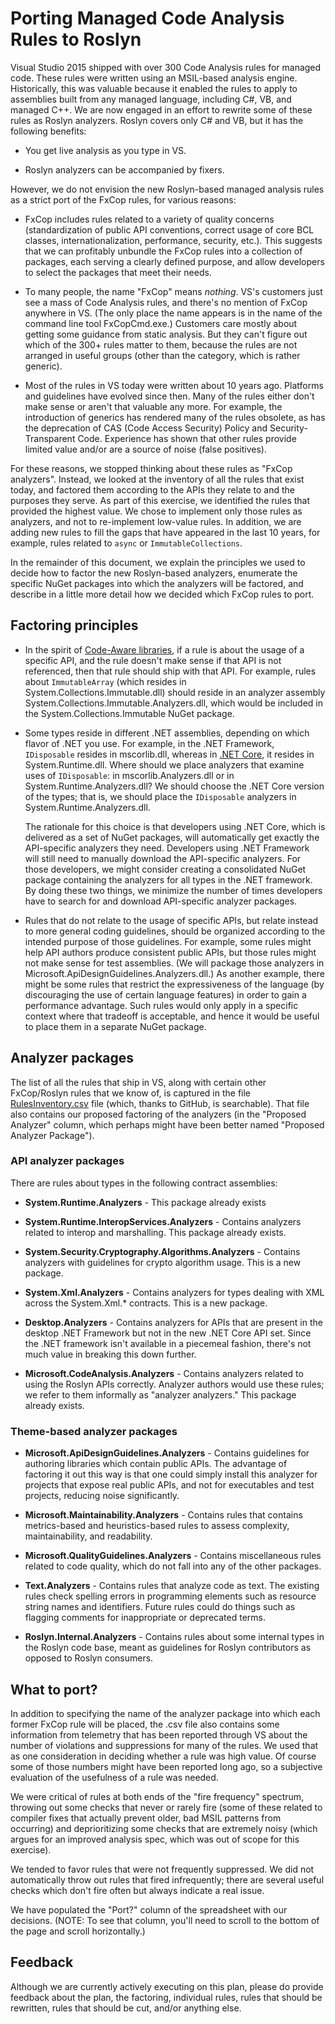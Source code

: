 # Porting Managed Code Analysis Rules to Roslyn

Visual Studio 2015 shipped with over 300 Code Analysis rules for managed code. These rules were written using an MSIL-based analysis engine. Historically, this was valuable because it enabled the rules to apply to assemblies built from any managed language, including C#, VB, and managed C++. We are now engaged in an effort to rewrite some of these rules as Roslyn analyzers. Roslyn covers only C# and VB, but it has the following benefits:

* You get live analysis as you type in VS.

* Roslyn analyzers can be accompanied by fixers.

However, we do not envision the new Roslyn-based managed analysis rules as a strict port of the FxCop rules, for various reasons:

* FxCop includes rules related to a variety of quality concerns (standardization of public API conventions, correct usage of core BCL classes, internationalization, performance, security, etc.). This suggests that we can profitably unbundle the FxCop rules into a collection of packages, each serving a clearly defined purpose, and allow developers to select the packages that meet their needs.

* To many people, the name "FxCop" means _nothing_. VS's customers just see a mass of Code Analysis rules, and there's no mention of FxCop anywhere in VS. (The only place the name appears is in the name of the command line tool FxCopCmd.exe.) Customers care mostly about getting some guidance from static analysis. But they can't figure out which of the 300+ rules matter to them, because the rules are not arranged in useful groups (other than the category, which is rather generic).

* Most of the rules in VS today were written about 10 years ago. Platforms and guidelines have evolved since then. Many of the rules either don't make sense or aren't that valuable any more. For example, the introduction of generics has rendered many of the rules obsolete, as has the deprecation of CAS (Code Access Security) Policy and Security-Transparent Code. Experience has shown that other rules provide limited value and/or are a source of noise (false positives).

For these reasons, we stopped thinking about these rules as "FxCop analyzers". Instead, we looked at the inventory of all the rules that exist today, and factored them according to the APIs they relate to and the purposes they serve. As part of this exercise, we identified the rules that provided the highest value. We chose to implement only those rules as analyzers, and not to re-implement low-value rules. In addition, we are adding new rules to fill the gaps that have appeared in the last 10 years, for example, rules related to `async` or `ImmutableCollections`.

In the remainder of this document, we explain the principles we used to decide how to factor the new Roslyn-based analyzers, enumerate the specific NuGet packages into which the analyzers will be factored, and describe in a little more detail how we decided which FxCop rules to port.

## Factoring principles

* In the spirit of [Code-Aware libraries](https://channel9.msdn.com/Events/Build/2015/3-725), if a rule is about the usage of a specific API, and the rule doesn't make sense if that API is not referenced, then that rule should ship with that API. For example, rules about `ImmutableArray` (which resides in System.Collections.Immutable.dll) should reside in an analyzer assembly System.Collections.Immutable.Analyzers.dll, which would be included in the System.Collections.Immutable NuGet package.

* Some types reside in different .NET assemblies, depending on which flavor of .NET you use. For example, in the .NET Framework, `IDisposable` resides in mscorlib.dll, whereas in [.NET Core](http://blogs.msdn.com/b/dotnet/archive/2014/11/12/net-core-is-open-source.aspx), it resides in System.Runtime.dll. Where should we place analyzers that examine uses of `IDisposable`: in mscorlib.Analyzers.dll or in System.Runtime.Analyzers.dll? We should choose the .NET Core version of the types; that is, we should place the `IDisposable` analyzers in System.Runtime.Analyzers.dll.

    The rationale for this choice is that developers using .NET Core, which is delivered as a set of NuGet packages, will automatically get exactly the API-specific analyzers they need. Developers using .NET Framework will still need to manually download the API-specific analyzers. For those developers, we might consider creating a consolidated NuGet package containing the analyzers for all types in the .NET framework. By doing these two things, we minimize the number of times developers have to search for and download API-specific analyzer packages.

* Rules that do not relate to the usage of specific APIs, but relate instead to more general coding guidelines, should be organized according to the intended purpose of those guidelines. For example, some rules might help API authors produce consistent public APIs, but those rules might not make sense for test assemblies. (We will package those analyzers in Microsoft.ApiDesignGuidelines.Analyzers.dll.) As another example, there might be some rules that restrict the expressiveness of the language (by discouraging the use of certain language features) in order to gain a performance advantage. Such rules would only apply in a specific context where that tradeoff is acceptable, and hence it would be useful to place them in a separate NuGet package.

## Analyzer packages

The list of all the rules that ship in VS, along with certain other FxCop/Roslyn rules that we know of, is captured in the file [RulesInventory.csv](https://github.com/dotnet/roslyn-analyzers/blob/master/docs/FxCopPort/RulesInventory.csv) file (which, thanks to GitHub, is searchable). That file also contains our proposed factoring of the analyzers (in the "Proposed Analyzer" column, which perhaps might have been better named "Proposed Analyzer Package").

### API analyzer packages

There are rules about types in the following contract assemblies:

* **System.Runtime.Analyzers** - This package already exists

* **System.Runtime.InteropServices.Analyzers** - Contains analyzers related to interop and marshalling. This package already exists.

* **System.Security.Cryptography.Algorithms.Analyzers** - Contains analyzers with guidelines for crypto algorithm usage. This is a new package.

* **System.Xml.Analyzers** - Contains analyzers for types dealing with XML across  the System.Xml.* contracts. This is a new package.

* **Desktop.Analyzers** - Contains analyzers for APIs that are present in the desktop .NET Framework but not in the new .NET Core API set. Since the .NET framework isn't available in a piecemeal fashion, there's not much value in breaking this down further.

* **Microsoft.CodeAnalysis.Analyzers** - Contains analyzers related to using the Roslyn APIs correctly. Analyzer authors would use these rules; we refer to them informally as "analyzer analyzers." This package already exists.

### Theme-based analyzer packages

* **Microsoft.ApiDesignGuidelines.Analyzers** - Contains guidelines for authoring libraries which contain public APIs. The advantage of factoring it out this way is that one could simply install this analyzer for projects that expose real public APIs, and not for executables and test projects, reducing noise significantly.

* **Microsoft.Maintainability.Analyzers** - Contains rules that contains metrics-based and heuristics-based rules to assess complexity, maintainability, and readability.

* **Microsoft.QualityGuidelines.Analyzers** - Contains miscellaneous rules related to code quality, which do not fall into any of the other packages.

* **Text.Analyzers** - Contains rules that analyze code as text. The existing rules check spelling errors in programming elements such as resource string names and identifiers. Future rules could do things such as flagging comments for inappropriate or deprecated terms.

* **Roslyn.Internal.Analyzers** - Contains rules about some internal types in the Roslyn code base, meant as guidelines for Roslyn contributors as opposed to Roslyn consumers.

## What to port?

In addition to specifying the name of the analyzer package into which each former FxCop rule will be placed, the .csv file also contains some information from telemetry that has been reported through VS about the number of violations and suppressions for many of the rules. We used that as one consideration in deciding whether a rule was high value. Of course some of those numbers might have been reported long ago, so a subjective evaluation of the usefulness of a rule was needed.

We were critical of rules at both ends of the "fire frequency" spectrum, throwing out some checks that never or rarely fire (some of these related to compiler fixes that actually prevent older, bad MSIL patterns from occurring) and deprioritizing some checks that are extremely noisy (which argues for an improved analysis spec, which was out of scope for this exercise).

We tended to favor rules that were not frequently suppressed. We did not automatically throw out rules that fired infrequently; there are several useful checks which don't fire often but always indicate a real issue.

We have populated the "Port?" column of the spreadsheet with our decisions. (NOTE: To see that column, you'll need to scroll to the bottom of the page and scroll horizontally.)

## Feedback

Although we are currently actively executing on this plan, please do provide feedback about the plan, the factoring, individual rules, rules that should be rewritten, rules that should be cut, and/or anything else.
